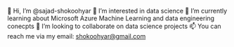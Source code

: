 👋 Hi, I’m @sajad-shokoohyar
👀 I’m interested in data science
🌱 I’m currently learning about Microsoft Azure Machine Learning and data engineering conecpts
💞️ I’m looking to collaborate on data science projects
📫 You can reach me via my email: shokoohyar@gmail.com
